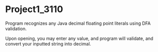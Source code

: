 # Project1_3110

Program recognizes any Java decimal floating point literals using DFA validation. 

Upon opening, you may enter any value, and program will validate, and convert your inputted string into decimal.
